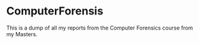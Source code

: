 # ComputerForensis
This is a dump of all my reports from the Computer Forensics course from my Masters.
